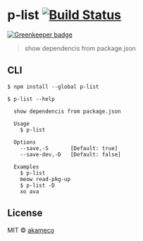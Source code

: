 # p-list [![Build Status](https://travis-ci.org/akameco/p-list.svg?branch=master)](https://travis-ci.org/akameco/p-list)

[![Greenkeeper badge](https://badges.greenkeeper.io/akameco/p-list.svg)](https://greenkeeper.io/)

> show dependencis from package.json


## CLI

```
$ npm install --global p-list
```

```
$ p-list --help

  show dependencis from package.json

  Usage
    $ p-list

  Options
    --save,-S       [Default: true]
    --save-dev,-D   [Default: false]

  Examples
    $ p-list
    meow read-pkg-up
    $ p-list -D
    xo ava
```


## License

MIT © [akameco](http://akameco.github.io)
